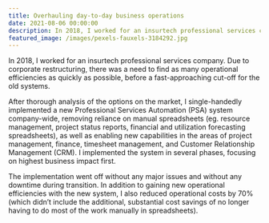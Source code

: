 ```yaml
---
title: Overhauling day-to-day business operations
date: 2021-08-06 00:00:00
description: In 2018, I worked for an insurtech professional services company. Due to corporate restructuring, there was a need to find as many operational efficiencies as quickly as possible, before a fast-approaching cut-off for the old systems. I single-handedly implemented a new PSA system company-wide, removing reliance on manual spreadsheets, as well as enabling new capabilities in the areas of...
featured_image: /images/pexels-fauxels-3184292.jpg
---
```


In 2018, I worked for an insurtech professional services company. Due to corporate restructuring, there was a need to find as many operational efficiencies as quickly as possible, before a fast-approaching cut-off for the old systems.

After thorough analysis of the options on the market, I single-handedly implemented a new Professional Services Automation (PSA) system company-wide, removing reliance on manual spreadsheets (eg. resource management, project status reports, financial and utilization forecasting spreadsheets), as well as enabling new capabilities in the areas of project management, finance, timesheet management, and Customer Relationship Management (CRM). I implemented the system in several phases, focusing on highest business impact first.

The implementation went off without any major issues and without any downtime during transition. In addition to gaining new operational efficiencies with the new system, I also reduced operational costs by 70% (which didn’t include the additional, substantial cost savings of no longer having to do most of the work manually in spreadsheets).
